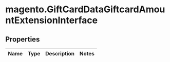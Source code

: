 # magento.GiftCardDataGiftcardAmountExtensionInterface

## Properties
Name | Type | Description | Notes
------------ | ------------- | ------------- | -------------


